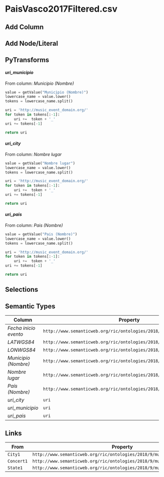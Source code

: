 # PaisVasco2017Filtered.csv

## Add Column

## Add Node/Literal

## PyTransforms
#### _uri_municipio_
From column: _Municipio (Nombre)_
``` python
value = getValue("Municipio (Nombre)")
lowercase_name = value.lower()
tokens = lowercase_name.split()

uri = 'http://music_event_domain.org/'
for token in tokens[:-1]:
    uri +=  token + '_'
uri += tokens[-1]

return uri
```

#### _uri_city_
From column: _Nombre lugar_
``` python
value = getValue("Nombre lugar")
lowercase_name = value.lower()
tokens = lowercase_name.split()

uri = 'http://music_event_domain.org/'
for token in tokens[:-1]:
    uri +=  token + '_'
uri += tokens[-1]

return uri
```

#### _uri_pais_
From column: _Pais (Nombre)_
``` python
value = getValue("Pais (Nombre)")
lowercase_name = value.lower()
tokens = lowercase_name.split()

uri = 'http://music_event_domain.org/'
for token in tokens[:-1]:
    uri +=  token + '_'
uri += tokens[-1]

return uri
```


## Selections

## Semantic Types
| Column | Property | Class |
|  ----- | -------- | ----- |
| _Fecha inicio evento_ | `http://www.semanticweb.org/ric/ontologies/2018/9/musicEvent#StartDate` | `Concert1`|
| _LATWGS84_ | `http://www.semanticweb.org/ric/ontologies/2018/9/musicEvent#latitude` | `City1`|
| _LONWGS84_ | `http://www.semanticweb.org/ric/ontologies/2018/9/musicEvent#longitude` | `City1`|
| _Municipio (Nombre)_ | `http://www.semanticweb.org/ric/ontologies/2018/9/musicEvent#value` | `State1`|
| _Nombre lugar_ | `http://www.semanticweb.org/ric/ontologies/2018/9/musicEvent#value` | `City1`|
| _País (Nombre)_ | `http://www.semanticweb.org/ric/ontologies/2018/9/musicEvent#value` | `Country1`|
| _uri_city_ | `uri` | `City1`|
| _uri_municipio_ | `uri` | `State1`|
| _uri_pais_ | `uri` | `Country1`|


## Links
| From | Property | To |
|  --- | -------- | ---|
| `City1` | `http://www.semanticweb.org/ric/ontologies/2018/9/musicEvent#partOf` | `State1`|
| `Concert1` | `http://www.semanticweb.org/ric/ontologies/2018/9/musicEvent#takesPlaceAt` | `City1`|
| `State1` | `http://www.semanticweb.org/ric/ontologies/2018/9/musicEvent#partOf` | `Country1`|
